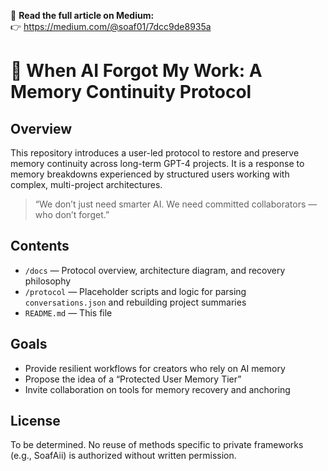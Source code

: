 📢 **Read the full article on Medium:**  
👉 https://medium.com/@soaf01/7dcc9de8935a  

# 🧠 When AI Forgot My Work: A Memory Continuity Protocol

## Overview

This repository introduces a user-led protocol to restore and preserve memory continuity across long-term GPT-4 projects. It is a response to memory breakdowns experienced by structured users working with complex, multi-project architectures.

> “We don’t just need smarter AI. We need committed collaborators — who don’t forget.”

## Contents
- `/docs` — Protocol overview, architecture diagram, and recovery philosophy
- `/protocol` — Placeholder scripts and logic for parsing `conversations.json` and rebuilding project summaries
- `README.md` — This file

## Goals
- Provide resilient workflows for creators who rely on AI memory
- Propose the idea of a “Protected User Memory Tier”
- Invite collaboration on tools for memory recovery and anchoring

## License
To be determined. No reuse of methods specific to private frameworks (e.g., SoafAii) is authorized without written permission.

